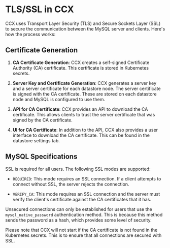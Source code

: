 # TLS/SSL in CCX

CCX uses Transport Layer Security (TLS) and Secure Sockets Layer (SSL) to secure the communication between the MySQL server and clients. Here's how the process works:

## Certificate Generation

1. **CA Certificate Generation**: CCX creates a self-signed Certificate Authority (CA) certificate. This certificate is stored in Kubernetes secrets.

2. **Server Key and Certificate Generation**: CCX generates a server key and a server certificate for each datastore node. The server certificate is signed with the CA certificate. These are stored on each datastore node and MySQL is configured to use them.

3. **API for CA Certificate**: CCX provides an API to download the CA certificate. This allows clients to trust the server certificate that was signed by the CA certificate.

4. **UI for CA Certificate**: In addition to the API, CCX also provides a user interface to download the CA certificate. This can be found in the datastore settings tab.

## MySQL Specifications

SSL is required for all users. The following SSL modes are supported:

- `REQUIRED`: This mode requires an SSL connection. If a client attempts to connect without SSL, the server rejects the connection.

- `VERIFY_CA`: This mode requires an SSL connection and the server must verify the client's certificate against the CA certificates that it has.

Unsecured connections can only be established for users that use the `mysql_native_password` authentication method. This is because this method sends the password as a hash, which provides some level of security.

Please note that CCX will not start if the CA certificate is not found in the Kubernetes secrets. This is to ensure that all connections are secured with SSL.
